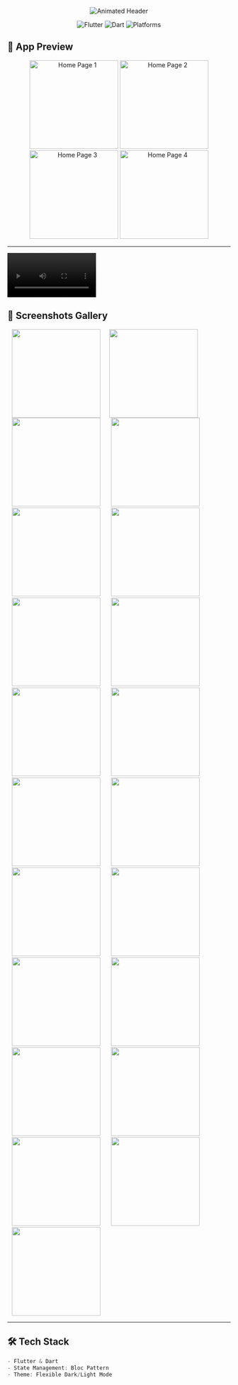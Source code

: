 <p align="center">
  <img src="https://readme-typing-svg.demolab.com?font=Fira+Code&weight=600&size=28&duration=3000&pause=500&color=22C55E&center=true&vCenter=true&width=435&lines=%F0%9F%93%81+System+App+%F0%9F%93%81;Dashboard%2C+Prayer+Tracker%2C+Profile;Multi-Language+%26+Dark+Mode" alt="Animated Header">
</p>

<p align="center">
  <img src="https://img.shields.io/badge/Flutter-02569B?style=for-the-badge&logo=flutter&logoColor=white" alt="Flutter">
  <img src="https://img.shields.io/badge/Dart-0175C2?style=for-the-badge&logo=dart&logoColor=white" alt="Dart">
  <img src="https://img.shields.io/badge/Platforms-Android%20%7C%20iOS-informational?style=for-the-badge" alt="Platforms">
</p>



## 🎥 App Preview
<!-- Replace with your GIFs later -->
<p align="center">
  <img src="Readme/home_page1.png" width="200" alt="Home Page 1">
  <img src="Readme/home_page2.png" width="200" alt="Home Page 2">
  <img src="Readme/home_page3.png" width="200" alt="Home Page 3">
  <img src="Readme/home_page4.png" width="200" alt="Home Page 4">
</p>

---

<!-- video of the whole system -->

<video src="Readme/record_the_system.mp4" width="200" alt="The System"></video>

## 📸 Screenshots Gallery

<img src="Readme/1.png" width="200" align="left" hspace="10">
<img src="Readme/2.png" width="200" hspace="10">
<img src="Readme/3.png" width="200" hspace="10">
<img src="Readme/4.png" width="200" hspace="10">
<img src="Readme/5.png" width="200" hspace="10">
<img src="Readme/6.png" width="200" hspace="10">
<img src="Readme/7.png" width="200" hspace="10">
<img src="Readme/8.png" width="200" hspace="10">
<img src="Readme/9.png" width="200" hspace="10">
<img src="Readme/10.png" width="200" hspace="10">
<img src="Readme/11.png" width="200" hspace="10">
<img src="Readme/12.png" width="200" hspace="10">
<img src="Readme/13.png" width="200" hspace="10">
<img src="Readme/14.png" width="200" hspace="10">
<img src="Readme/15.png" width="200" hspace="10">
<img src="Readme/16.png" width="200" hspace="10">
<img src="Readme/17.png" width="200" hspace="10">
<img src="Readme/18.png" width="200" hspace="10">
<img src="Readme/19.png" width="200" hspace="10">
<img src="Readme/20.png" width="200" hspace="10">
<img src="Readme/21.png" width="200" hspace="10">

<br clear="left">

---

## 🛠️ Tech Stack
```dart
- Flutter & Dart
- State Management: Bloc Pattern
- Theme: Flexible Dark/Light Mode